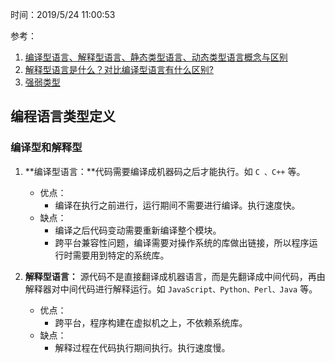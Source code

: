 时间：2019/5/24 11:00:53  

参考：

1. [编译型语言、解释型语言、静态类型语言、动态类型语言概念与区别](http://www.cnblogs.com/zy1987/p/3784753.html)
2. [解释型语言是什么？对比编译型语言有什么区别?](https://www.cnblogs.com/ziyide/p/9095430.html)
3. [强弱类型](https://zh.wikipedia.org/wiki/%E5%BC%B7%E5%BC%B1%E5%9E%8B%E5%88%A5)

## 编程语言类型定义  

### 编译型和解释型

1. **编译型语言：**代码需要编译成机器码之后才能执行。如 `C 、C++` 等。 

	* 优点：
		* 编译在执行之前进行，运行期间不需要进行编译。执行速度快。
	* 缺点：
		* 编译之后代码变动需要重新编译整个模块。
		* 跨平台兼容性问题，编译需要对操作系统的库做出链接，所以程序运行时需要用到特定的系统库。
		
2. **解释型语言：** 源代码不是直接翻译成机器语言，而是先翻译成中间代码，再由解释器对中间代码进行解释运行。如 `JavaScript、Python、Perl、Java` 等。  

	* 优点：
		* 跨平台，程序构建在虚拟机之上，不依赖系统库。
	* 缺点：
		* 解释过程在代码执行期间执行。执行速度慢。